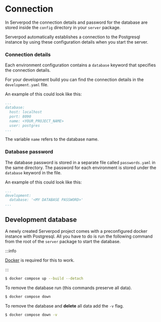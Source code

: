 # Connection

In Serverpod the connection details and password for the database are stored inside the `config` directory in your `server` package.

Serverpod automatically establishes a connection to the Postgresql instance by using these configuration details when you start the server.

### Connection details
Each environment configuration contains a `database` keyword that specifies the connection details.

For your development build you can find the connection details in the `development.yaml` file.

An example of this could look like this:

```yaml
...
database:
  host: localhost
  port: 8090
  name: <YOUR_PROJECT_NAME>
  user: postgres
...
```

The variable `name` refers to the database name.

### Database password

The database password is stored in a separate file called `passwords.yaml` in the same directory. The password for each environment is stored under the `database` keyword in the file.

An example of this could look like this:

```yaml
...
development:
  database: '<MY DATABASE PASSWORD>'
...
```

## Development database

A newly created Serverpod project comes with a preconfigured docker instance with Postgresql. All you have to do is run the following command from the root of the `server` package to start the database.

:::info

[Docker](https://www.docker.com/) is required for this to work.

:::

```bash
$ docker compose up --build --detach
```

To remove the database run (this commands preserve all data).

```bash
$ docker compose down
```

To remove the database and __delete__ all data add the `-v` flag.

```bash
$ docker compose down -v
```

